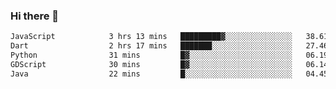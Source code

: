 ### Hi there 👋

<!--START_SECTION:waka-->

```txt
JavaScript            3 hrs 13 mins   █████████▓░░░░░░░░░░░░░░░   38.61 %
Dart                  2 hrs 17 mins   ███████░░░░░░░░░░░░░░░░░░   27.46 %
Python                31 mins         █▓░░░░░░░░░░░░░░░░░░░░░░░   06.19 %
GDScript              30 mins         █▓░░░░░░░░░░░░░░░░░░░░░░░   06.14 %
Java                  22 mins         █░░░░░░░░░░░░░░░░░░░░░░░░   04.45 %
```

<!--END_SECTION:waka-->


<!--
**AnkelMauCastillo/AnkelMauCastillo** is a ✨ _special_ ✨ repository because its `README.md` (this file) appears on your GitHub profile.

Here are some ideas to get you started:

- 🔭 I’m currently working on ...
- 🌱 I’m currently learning ...
- 👯 I’m looking to collaborate on ...
- 🤔 I’m looking for help with ...
- 💬 Ask me about ...
- 📫 How to reach me: ...
- 😄 Pronouns: ...
- ⚡ Fun fact: ...
-->
